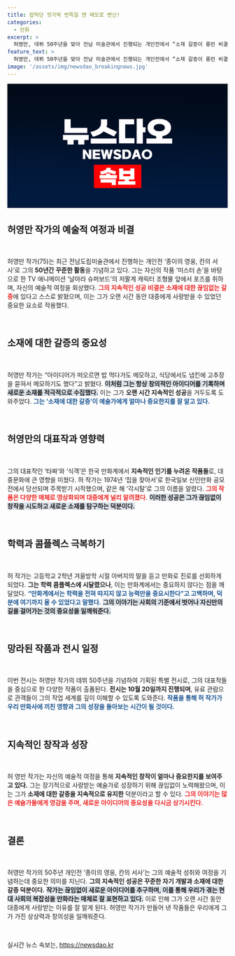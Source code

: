 ```yaml
---
title: 밥먹던 젓가락 번뜩일 땐 메모로 변신!
categories:
  - 만화
excerpt: >
  허영만, 데뷔 50주년을 맞아 전남 미술관에서 진행되는 개인전에서 “소재 갈증이 롱런 비결”이라며 열정을 드러냈다. 그의 대표작과 만화사의 흔적을 만나볼 기회, 놓치지 마세요!
feature_text: >
  허영만, 데뷔 50주년을 맞아 전남 미술관에서 진행되는 개인전에서 “소재 갈증이 롱런 비결”이라며 열정을 드러냈다. 그의 대표작과 만화사의 흔적을 만나볼 기회, 놓치지 마세요!
image: '/assets/img/newsdao_breakingnews.jpg'
---
```


<p><img src="/assets/img/newsdao_breakingnews.jpg" alt="cryptoinkorea 속보" /></p>

<h2 data-ke-size="size26">허영만 작가의 예술적 여정과 비결</h2>

<p data-ke-size="size16">&nbsp;</p>

<p data-ke-size="size16">허영만 작가(75)는 최근 전남도립미술관에서 진행하는 개인전 ‘종이의 영웅, 칸의 서사’로 그의 <b>50년간 꾸준한 활동</b>을 기념하고 있다. 그는 자신의 작품 ‘미스터 손’을 바탕으로 한 TV 애니메이션 ‘날아라 슈퍼보드’의 저팔계 캐릭터 조형물 앞에서 포즈를 취하며, 자신의 예술적 여정을 회상했다. <b><span style="color: #ee2323;">그의 지속적인 성공 비결은 소재에 대한 끊임없는 갈증</span></b>에 있다고 스스로 밝혔으며, 이는 그가 오랜 시간 동안 대중에게 사랑받을 수 있었던 중요한 요소로 작용했다.</p>

<p data-ke-size="size16">&nbsp;</p>

<h2 data-ke-size="size26">소재에 대한 갈증의 중요성</h2>

<p data-ke-size="size16">&nbsp;</p>

<p data-ke-size="size16">허영만 작가는 “아이디어가 떠오르면 밥 먹다가도 메모하고, 식당에서도 냅킨에 고추장을 묻혀서 메모하기도 했다”고 밝혔다. <b><span style="background-color: #21538527;">이처럼 그는 항상 창의적인 아이디어를 기록하며 새로운 소재를 적극적으로 수집했다.</span></b> 이는 그가 <b>오랜 시간 지속적인 성공</b>을 거두도록 도와주었다. <b><span style="color: #1a5490;">그는 ‘소재에 대한 갈증’이 예술가에게 얼마나 중요한지를 잘 알고 있다.</span></b></p>

<p data-ke-size="size16">&nbsp;</p>

<h2 data-ke-size="size26">허영만의 대표작과 영향력</h2>

<p data-ke-size="size16">&nbsp;</p>

<p data-ke-size="size16">그의 대표작인 ‘타짜’와 ‘식객’은 한국 만화계에서 <b>지속적인 인기를 누려온 작품들</b>로, 대중문화에 큰 영향을 미쳤다. 허 작가는 1974년 ‘집을 찾아서’로 한국일보 신인만화 공모전에서 당선되며 주목받기 시작했으며, 같은 해 ‘각시탈’로 그의 이름을 알렸다. <b><span style="color: #ee2323;">그의 작품은 다양한 매체로 영상화되며 대중에게 널리 알려졌다.</span></b> <b><span style="background-color: #21538527;">이러한 성공은 그가 끊임없이 창작을 시도하고 새로운 소재를 탐구하는 덕분이다.</span></b></p>

<p data-ke-size="size16">&nbsp;</p>

<h2 data-ke-size="size26">학력과 콤플렉스 극복하기</h2>

<p data-ke-size="size16">&nbsp;</p>

<p data-ke-size="size16">허 작가는 고등학교 2학년 겨울방학 시절 아버지의 말을 듣고 만화로 진로를 선회하게 되었다. <b>그는 학력 콤플렉스에 시달렸으나</b>, 이는 만화계에서는 중요하지 않다는 점을 깨달았다. <b><span style="color: #1a5490;">“만화계에서는 학력을 전혀 따지지 않고 능력만을 중요시한다”고 고백하며, 덕분에 여기까지 올 수 있었다고 말했다.</span></b> <b><span style="background-color: #21538527;">그의 이야기는 사회의 기준에서 벗어나 자신만의 길을 걸어가는 것의 중요성을 일깨워준다.</span></b></p>

<p data-ke-size="size16">&nbsp;</p>

<h2 data-ke-size="size26">망라된 작품과 전시 일정</h2>

<p data-ke-size="size16">&nbsp;</p>

<p data-ke-size="size16">이번 전시는 허영만 작가의 데뷔 50주년을 기념하여 기획된 특별 전시로, 그의 대표작들을 중심으로 한 다양한 작품이 출품된다. <b>전시는 10월 20일까지 진행되며</b>, 유료 관람으로 관객들이 그의 작업 세계를 깊이 이해할 수 있도록 도와준다. <b><span style="color: #1a5490;">작품을 통해 허 작가가 우리 만화사에 끼친 영향과 그의 성장을 돌아보는 시간이 될 것이다.</span></b></p>

<p data-ke-size="size16">&nbsp;</p>

<h2 data-ke-size="size26">지속적인 창작과 성장</h2>

<p data-ke-size="size16">&nbsp;</p>

<p data-ke-size="size16">허 영만 작가는 자신의 예술적 여정을 통해 <b>지속적인 창작이 얼마나 중요한지를 보여주고 있다.</b> 그는 장기적으로 사랑받는 예술가로 성장하기 위해 끊임없이 노력해왔으며, 이는 그가 <b>소재에 대한 갈증을 지속적으로 유지한</b> 덕분이라고 할 수 있다. <b><span style="color: #ee2323;">그의 이야기는 많은 예술가들에게 영감을 주며, 새로운 아이디어의 중요성을 다시금 상기시킨다.</span></b></p>

<p data-ke-size="size16">&nbsp;</p>

<h2 data-ke-size="size26">결론</h2>

<p data-ke-size="size16">&nbsp;</p>

<p data-ke-size="size16">허영만 작가의 50주년 개인전 ‘종이의 영웅, 칸의 서사’는 그의 예술적 성취와 여정을 기념하는데 중요한 의미를 지닌다. <b>그의 지속적인 성공은 꾸준한 자기 개발과 소재에 대한 갈증 덕분이다.</b> <b><span style="background-color: #21538527;">작가는 끊임없이 새로운 아이디어를 추구하며, 이를 통해 우리가 겪는 현대 사회의 복잡성을 만화라는 매체로 잘 표현하고 있다.</span></b> 이로 인해 그가 오랜 시간 동안 대중에게 사랑받는 이유를 잘 알게 된다. 허영만 작가가 만들어 낸 작품들은 우리에게 그가 가진 상상력과 창의성을 일깨워준다.</p>

<p data-ke-size="size16">&nbsp;</p>
실시간 뉴스 속보는, <a href="https://newsdao.kr" rel="dofollow">https://newsdao.kr</a>


